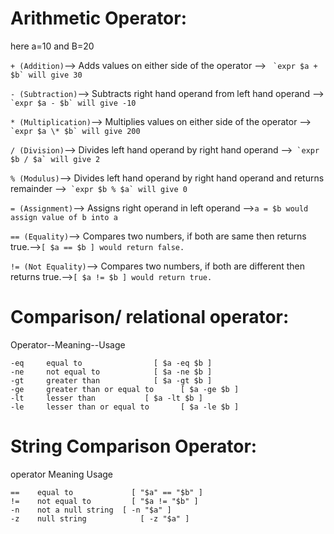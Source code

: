 # Arithmetic Operator:

here a=10 and B=20

```+ (Addition)```--> Adds values on either side of the operator -->   ``` `expr $a + $b` will give 30```

```- (Subtraction)```--> Subtracts right hand operand from left hand operand -->``` `expr $a - $b` will give -10```

```* (Multiplication)```--> Multiplies values on either side of the operator -->``` `expr $a \* $b` will give 200```

```/ (Division)```--> Divides left hand operand by right hand operand -->``` `expr $b / $a` will give 2```

```% (Modulus)```--> Divides left hand operand by right hand operand and returns remainder -->``` `expr $b % $a` will give 0```

```= (Assignment)```--> Assigns right operand in left operand -->```a = $b would assign value of b into a```

```== (Equality)```--> Compares two numbers, if both are same then returns true.-->```[ $a == $b ] would return false.```

```!= (Not Equality)```--> Compares two numbers, if both are different then returns true.-->```[ $a != $b ] would return true.```


# Comparison/ relational operator:

Operator--Meaning--Usage
```
-eq		equal to		        [ $a -eq $b ]
-ne		not equal to		    [ $a -ne $b ]
-gt		greater than		    [ $a -gt $b ]
-ge		greater than or equal to	  [ $a -ge $b ]
-lt		lesser than		      [ $a -lt $b ]
-le		lesser than or equal to 	  [ $a -le $b ]
```

# String Comparison Operator:

operator      Meaning		    Usage
```
==	  equal to		       [ "$a" == "$b" ]
!=	  not equal to		   [ "$a != "$b" ]
-n	  not a null string	 [ -n "$a" ]
-z 	  null string		     [ -z "$a" ]
```
